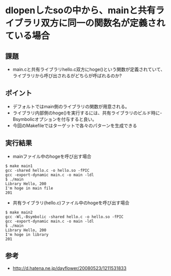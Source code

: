 # dlopenしたsoの中から、mainと共有ライブラリ双方に同一の関数名が定義されている場合

## 課題
- main.cと共有ライブラリhello.c双方にhoge()という関数が定義されていて、ライブラリから呼び出されるがどちらが呼ばれるのか?

## ポイント
- デフォルトではmain側のライブラリの関数が用意される。
- ライブラリ内部側のhoge()を実行するには、共有ライブラリのビルド時に-Bsymbolicオプションを付与すると良い。
- 今回のMakefileではターゲットで各々のパターンを生成できる

## 実行結果
- mainファイル中のhogeを呼び出す場合
```
$ make main1
gcc -shared hello.c -o hello.so -fPIC
gcc -export-dynamic main.c -o main -ldl
$ ./main 
Library Hello, 200
I'm hoge in main file
201
```

- 共有ライブラリ(hello.c)ファイル中のhogeを呼び出す場合
```
$ make main2
gcc -Wl,-Bsymbolic -shared hello.c -o hello.so -fPIC
gcc -export-dynamic main.c -o main -ldl
$ ./main 
Library Hello, 200
I'm hoge in library
201
```

## 参考
- http://d.hatena.ne.jp/dayflower/20080523/1211531833
